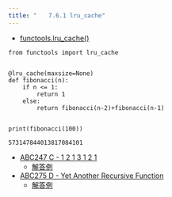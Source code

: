 ```yaml
---
title: "　　7.6.1 lru_cache"
---
```


* [functools.lru_cache()](https://docs.python.org/ja/3/library/functools.html#functools.lru_cache)

```python:サンプルコード
from functools import lru_cache


@lru_cache(maxsize=None)
def fibonacci(n):
    if n <= 1:
        return 1
    else:
        return fibonacci(n-2)+fibonacci(n-1)


print(fibonacci(100))
```

```text:実行結果
573147844013817084101
```

- [ABC247 C - 1 2 1 3 1 2 1](https://atcoder.jp/contests/abc247/tasks/abc247_c)
    - [解答例](https://atcoder.jp/contests/abc247/submissions/36204605)
- [ABC275 D - Yet Another Recursive Function](https://atcoder.jp/contests/abc275/tasks/abc275_d)
    - [解答例](https://atcoder.jp/contests/abc275/submissions/36204617)